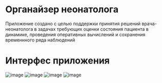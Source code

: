 # Органайзер неонатолога
Приложение создано с целью поддержки принятия решений врача-неонатолога в задачах требующих оценки состояния пациента в динамике, проведения оперативных вычислений и сохранения временнного ряда наблюдений

# Интерфес приложения
![image](https://github.com/MrRobot3692/Definition_of_AKI/assets/98954434/32ac8bc6-3735-44ac-87ff-161da5c3fcba)
![image](https://github.com/MrRobot3692/Definition_of_AKI/assets/98954434/8f6f0986-d6a3-4460-8277-1db33ecdf655)
![image](https://github.com/MrRobot3692/Definition_of_AKI/assets/98954434/14acc2b3-b760-4168-ab1c-9768df0dce3a)
![image](https://github.com/MrRobot3692/Definition_of_AKI/assets/98954434/495eba07-8567-4aa1-b5fd-f269a2094b5a)

